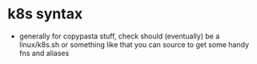 # k8s syntax

- generally for copypasta stuff, check should (eventually) be a linux/k8s.sh or something like that you can source to get some handy fns and aliases
